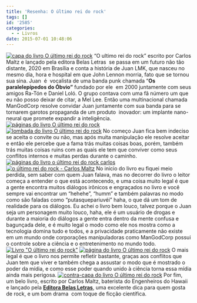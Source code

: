 ```yaml
---
title: 'Resenha: O último rei do rock'
tags: []
id: '2585'
categories:
  - - Livros
date: 2015-07-01 10:48:06
---
```


[![capa do livro O último rei do rock](http://natalia.blog.br/wp-content/uploads/2015/06/capa-do-livro-O-último-rei-do-rock-1024x768.jpg)](http://natalia.blog.br/wp-content/uploads/2015/06/capa-do-livro-O-último-rei-do-rock.jpg) “O ultimo rei do rock” escrito por Carlos Maltz e lançado pela editora Belas Letras  se passa em um futuro não tão distante, 2020 em Brasília e conta a história de Juan LMK, que nasceu no mesmo dia, hora e hospital em que John Lennon morria, fato que se tornou sua sina. Juan  é  vocalista de uma banda punk chamada “**Os paralelepípedos do Óbvio”** fundado por ele  em 2000 juntamente com seus amigos Ra-Tón e Daniel Loló. O grupo contava com uma fã número um que eu não posso deixar de citar, a Mel Lee. Então uma multinacional chamada ManGodCorp resolve convidar Juan juntamente com sua banda para se tornarem garotos propaganda de um produto  inovador: um implante nano-neural que promete expandir a inteligência. [![páginas do livro O último rei do rock](http://natalia.blog.br/wp-content/uploads/2015/06/páginas-do-livro-O-ultimo-rei-do-rock-1024x768.jpg)](http://natalia.blog.br/wp-content/uploads/2015/06/páginas-do-livro-O-ultimo-rei-do-rock.jpg) [![lombada do livro O último rei do rock](http://natalia.blog.br/wp-content/uploads/2015/06/DSC03837-1024x768.jpg)](http://natalia.blog.br/wp-content/uploads/2015/06/DSC03837.jpg) No começo Juan fica bem indeciso se aceita o convite ou não, mas após muita manipulação ele resolve aceitar e então ele percebe que a fama trás muitas coisas boas, porém, também trás muitas coisas ruins com as quais ele tem que conviver como seus conflitos internos e muitas perdas durante o caminho. [![páginas do livro o último rei do rock carlos](http://natalia.blog.br/wp-content/uploads/2015/06/páginas-do-livro-o-último-rei-do-rock-carlos-1024x768.jpg)](http://natalia.blog.br/wp-content/uploads/2015/06/páginas-do-livro-o-último-rei-do-rock-carlos.jpg) [![o último rei do rock - Carlos Maltz](http://natalia.blog.br/wp-content/uploads/2015/06/o-último-rei-do-rock-Carlos-Maltz-1024x768.jpg)](http://natalia.blog.br/wp-content/uploads/2015/06/o-último-rei-do-rock-Carlos-Maltz.jpg) No inicio do livro eu fiquei meio perdida, sem saber com quem Juan falava, mas no decorrer do livro o leitor começa a entender o que está acontecendo, e uma coisa muito legal é que a gente encontra muitos diálogos irônicos e engraçados no livro e você sempre vai encontrar um “hehehe”, “humm” e também palavras no modo como são faladas como “putasquepariuvéi” haha, o que dá um tom de realidade para os diálogos. Eu achei o livro bem louco, talvez porque o Juan seja um personagem muito louco, haha, ele é um usuário de drogas e durante a maioria do diálogos a gente entra dentro da mente confusa e bagunçada dele, e é muito legal o modo como ele nos mostra como a tecnologia domina tudo e todos, e a privacidade praticamente não existe em um mundo onde corporações manipuladoras como ManGodCorp possui o controle sobre a ciência e o entretenimento no mundo todo. [![Livro "O último rei do rock"](http://natalia.blog.br/wp-content/uploads/2015/06/DSC03841-1024x768.jpg)](http://natalia.blog.br/wp-content/uploads/2015/06/DSC03841.jpg) [![página do livro O último rei do rock](http://natalia.blog.br/wp-content/uploads/2015/06/página-do-livro-O-último-rei-do-rock-1024x768.jpg)](http://natalia.blog.br/wp-content/uploads/2015/06/página-do-livro-O-último-rei-do-rock.jpg) O mais legal é que o livro nos permite refletir bastante, graças aos conflitos que Juan tem que viver e também chega a assustar o modo que é mostrado o poder da mídia, e como esse poder quando unido à ciência torna essa mídia ainda mais perigosa. [![contra-capa do livro O último rei do rock](http://natalia.blog.br/wp-content/uploads/2015/06/contra-capa-do-livro-O-último-rei-do-rock-1024x768.jpg)](http://natalia.blog.br/wp-content/uploads/2015/06/contra-capa-do-livro-O-último-rei-do-rock.jpg) Por fim, um belo livro, escrito por Carlos Maltz, baterista do Engenheiros do Hawaii e lançado pela **[Editora Belas Letras](http://belasletras.com.br/detalhe-livro.php?t=O%20%C3%9Altimo%20Rei%20do%20Rock%20&livro=58)**, uma excelente dica para quem gosta de rock, e um bom drama  com toque de ficção científica.